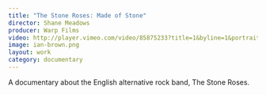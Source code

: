 ```yaml
---
title: "The Stone Roses: Made of Stone"
director: Shane Meadows
producer: Warp Films
video: http://player.vimeo.com/video/85875233?title=1&byline=1&portrait=1
image: ian-brown.png
layout: work
category: documentary
---
```


A documentary about the English alternative rock band, The Stone Roses.
